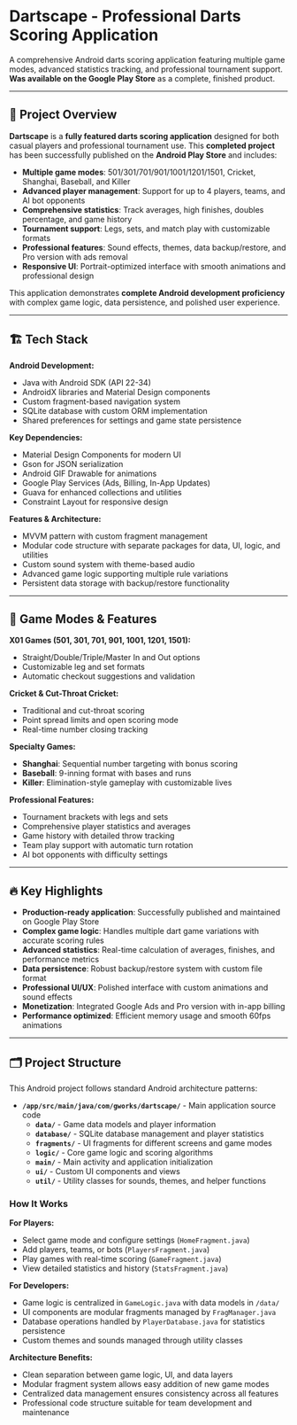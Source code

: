 # Dartscape - Professional Darts Scoring Application

A comprehensive Android darts scoring application featuring multiple game modes, advanced statistics tracking, and professional tournament support. **Was available on the Google Play Store** as a complete, finished product.

---

## 🚀 Project Overview

**Dartscape** is a **fully featured darts scoring application** designed for both casual players and professional tournament use. This **completed project** has been successfully published on the **Android Play Store** and includes:

- **Multiple game modes**: 501/301/701/901/1001/1201/1501, Cricket, Shanghai, Baseball, and Killer
- **Advanced player management**: Support for up to 4 players, teams, and AI bot opponents
- **Comprehensive statistics**: Track averages, high finishes, doubles percentage, and game history
- **Tournament support**: Legs, sets, and match play with customizable formats
- **Professional features**: Sound effects, themes, data backup/restore, and Pro version with ads removal
- **Responsive UI**: Portrait-optimized interface with smooth animations and professional design

This application demonstrates **complete Android development proficiency** with complex game logic, data persistence, and polished user experience.

---

## 🏗️ Tech Stack

**Android Development:**

- Java with Android SDK (API 22-34)
- AndroidX libraries and Material Design components
- Custom fragment-based navigation system
- SQLite database with custom ORM implementation
- Shared preferences for settings and game state persistence

**Key Dependencies:**

- Material Design Components for modern UI
- Gson for JSON serialization
- Android GIF Drawable for animations
- Google Play Services (Ads, Billing, In-App Updates)
- Guava for enhanced collections and utilities
- Constraint Layout for responsive design

**Features & Architecture:**

- MVVM pattern with custom fragment management
- Modular code structure with separate packages for data, UI, logic, and utilities
- Custom sound system with theme-based audio
- Advanced game logic supporting multiple rule variations
- Persistent data storage with backup/restore functionality

---

## 🎯 Game Modes & Features

**X01 Games (501, 301, 701, 901, 1001, 1201, 1501):**

- Straight/Double/Triple/Master In and Out options
- Customizable leg and set formats
- Automatic checkout suggestions and validation

**Cricket & Cut-Throat Cricket:**

- Traditional and cut-throat scoring
- Point spread limits and open scoring mode
- Real-time number closing tracking

**Specialty Games:**

- **Shanghai**: Sequential number targeting with bonus scoring
- **Baseball**: 9-inning format with bases and runs
- **Killer**: Elimination-style gameplay with customizable lives

**Professional Features:**

- Tournament brackets with legs and sets
- Comprehensive player statistics and averages
- Game history with detailed throw tracking
- Team play support with automatic turn rotation
- AI bot opponents with difficulty settings

---

## 🔥 Key Highlights

- **Production-ready application**: Successfully published and maintained on Google Play Store
- **Complex game logic**: Handles multiple dart game variations with accurate scoring rules
- **Advanced statistics**: Real-time calculation of averages, finishes, and performance metrics
- **Data persistence**: Robust backup/restore system with custom file format
- **Professional UI/UX**: Polished interface with custom animations and sound effects
- **Monetization**: Integrated Google Ads and Pro version with in-app billing
- **Performance optimized**: Efficient memory usage and smooth 60fps animations

---

## 🗂️ Project Structure

This Android project follows standard Android architecture patterns:

- **`/app/src/main/java/com/gworks/dartscape/`** - Main application source code
  - **`data/`** - Game data models and player information
  - **`database/`** - SQLite database management and player statistics
  - **`fragments/`** - UI fragments for different screens and game modes
  - **`logic/`** - Core game logic and scoring algorithms
  - **`main/`** - Main activity and application initialization
  - **`ui/`** - Custom UI components and views
  - **`util/`** - Utility classes for sounds, themes, and helper functions

### How It Works

**For Players:**

- Select game mode and configure settings (`HomeFragment.java`)
- Add players, teams, or bots (`PlayersFragment.java`)
- Play games with real-time scoring (`GameFragment.java`)
- View detailed statistics and history (`StatsFragment.java`)

**For Developers:**

- Game logic is centralized in `GameLogic.java` with data models in `/data/`
- UI components are modular fragments managed by `FragManager.java`
- Database operations handled by `PlayerDatabase.java` for statistics persistence
- Custom themes and sounds managed through utility classes

**Architecture Benefits:**

- Clean separation between game logic, UI, and data layers
- Modular fragment system allows easy addition of new game modes
- Centralized data management ensures consistency across all features
- Professional code structure suitable for team development and maintenance

